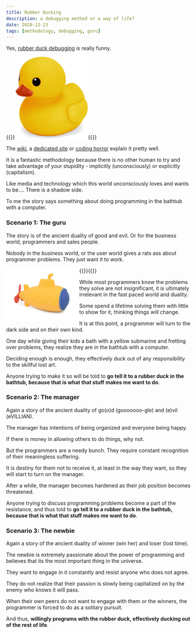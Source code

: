 ```yaml
---
title: Rubber Ducking
description: a debugging method or a way of life?
date: 2020-12-23
tags: [methodology, debugging, guru]
---
```


Yes, [rubber duck debugging](https://en.wikipedia.org/wiki/Rubber_duck_debugging) is really funny.

{{<rawhtml>}}<img alt="rubber duck" class="pull-right" src="/image/blog/duck.png">{{</rawhtml>}}

The [wiki](https://rubberduckdebugging.com/), a [dedicated site](https://rubberduckdebugging.com/) or [coding horror](https://blog.codinghorror.com/rubber-duck-problem-solving/) explain it pretty well.

It is a fantastic methodology because there is no other human to try and take advantage of your stupidity - implicitly (unconsciously) or explicitly (capitalism).

Like media and technology which this world unconsciously loves and wants to be.... There is a shadow side.

To me the story says something about doing programming in the bathtub with a computer.


### Scenario 1:  The guru

The story is of the ancient duality of good and evil.  Or for the business world, programmers and sales people.

Nobody in the business world, or the user world gives a rats ass about programmer problems.  They just want it to work.

{{<rawhtml>}}<img alt="yellow submarine" style="float: left" src="/image/blog/sub.png" />{{</rawhtml>}}

While most programmers know the problems they solve are not insignificant, it is ultimately irrelevant in the fast paced world and duality.

Some spend a lifetime solving them with little to show for it, thinking things will change.

It is at this point, a programmer will turn to the dark side and on their own kind.

One day while giving their kids a bath with a yellow submarine and fretting over problems, they realize they are in the bathtub with a computer.

Deciding enough is enough, they effectively duck out of any responsibility to the skillful lost art.

Anyone trying to make it so will be told to **go tell it to a rubber duck in the bathtub, because that is what that stuff makes me want to do**.


### Scenario 2:  The manager

Again a story of the ancient duality of go(o)d (gooooooo-gle) and (e)vil (eVILLIAN).

The manager has intentions of being organized and everyone being happy.

If there is money in allowing others to do things, why not.

But the programmers are a needy bunch.  They require constant recognition of their meaningless suffering.

It is destiny for them not to receive it, at least in the way they want, so they will start to turn on the manager.

After a while, the manager becomes hardened as their job position becomes threatened.

Anyone trying to discuss programming problems become a part of the resistance, and thus told to **go tell it to a rubber duck in the bathtub, because that is what that stuff makes me want to do**.

### Scenario 3:  The newbie

Again a story of the ancient duality of winner (win her) and loser (lost time).

The newbie is extremely passionate about the power of programming and believes that its the most important thing in the universe.

They want to engage in it constantly and resist anyone who does not agree.

They do not realize that their passion is slowly being capitalized on by the enemy who knows it will pass.

When their own peers do not want to engage with them or the winners, the programmer is forced to do as a solitary pursuit.

And thus, **willingly programs with the rubber duck, effectively ducking out of the rest of life**.

